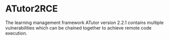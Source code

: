 # ATutor2RCE
The learning management framework ATutor version 2.2.1 contains multiple vulnerabilities which can be chained together to achieve remote code execution.
